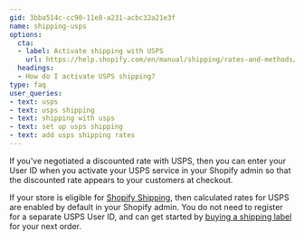 ```yaml
---
gid: 3bba514c-cc90-11e8-a231-acbc32a21e3f
name: shipping-usps
options:
  cta:
  - label: Activate shipping with USPS
    url: https://help.shopify.com/en/manual/shipping/rates-and-methods/custom-calculated-rates/usps
  headings:
  - How do I activate USPS shipping?
type: faq
user_queries:
- text: usps
- text: usps shipping
- text: shipping with usps
- text: set up usps shipping
- text: add usps shipping rates
---
```


If you've negotiated a discounted rate with USPS, then you can enter your User ID when you activate your USPS service in your Shopify admin so that the discounted rate appears to your customers at checkout.

If your store is eligible for [Shopify Shipping](/manual/shipping/shopify-shipping), then calculated rates for USPS are enabled by default in your Shopify admin. You do not need to register for a separate USPS User ID, and can get started by [buying a shipping label](/manual/shipping/shopify-shipping/buy-and-print) for your next order.
